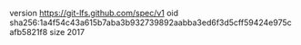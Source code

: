 version https://git-lfs.github.com/spec/v1
oid sha256:1a4f54c43a615b7aba3b932739892aabba3ed6f3d5cff59424e975cafb5821f8
size 2017
